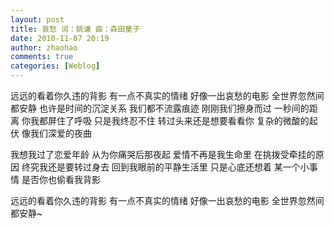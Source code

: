 ```yaml
---
layout: post
title: 哀愁 词：姚谦 曲：森田童子
date: 2010-11-07 20:19
author: zhaohao
comments: true
categories: [Weblog]
---
```

远远的看着你久违的背影 有一点不真实的情绪 好像一出哀愁的电影 全世界忽然间都安静
也许是时间的沉淀关系 我们都不流露痕迹 刚刚我们擦身而过 一秒间的距离 你我都屏住了呼吸
只是我终忍不住 转过头来还是想要看看你 复杂的微酸的起伏 像我们深爱的夜曲

我想我过了恋爱年龄 从为你痛哭后那夜起 爱情不再是我生命里 在挑拨受牵挂的原因
终究我还是要转过身去 回到我眼前的平静生活里
只是心底还想着 某一个小事情 是否你也偷看我背影

远远的看着你久违的背影 有一点不真实的情绪 好像一出哀愁的电影 全世界忽然间都安静~

